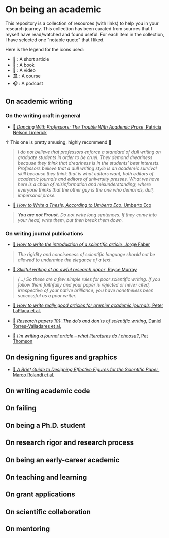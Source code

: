 # On being an academic

This repository is a collection of resources (with links) to help you in your research journey.
This collection has been curated from sources that I myself have read/watched and found useful.
For each item in the collection, I have selected one "notable quote" that I liked.

Here is the legend for the icons used:

- 📄 : A short article
- 📖 : A book
- 🎥 : A video
- 🏛️ : A course
- 🎧 : A podcast

## On academic writing

### On the writing craft in general

- [📄 *Dancing With Professors: The Trouble With Academic Prose*, Patricia Nelson Limerick](https://observer.com/2015/11/dancing-with-professors-the-trouble-with-academic-prose/)

↑ This one is pretty amusing, highly recommend 🙂

> *I do not believe that professors enforce a standard of dull writing on graduate students in order to be cruel. They demand dreariness because they think that dreariness is in the students’ best interests. Professors believe that a dull writing style is an academic survival skill because they think that is what editors want, both editors of academic journals and editors of university presses. What we have here is a chain of misinformation and misunderstanding, where everyone thinks that the other guy is the one who demands, dull, impersonal prose.*

- [📄 *How to Write a Thesis, According to Umberto Eco*, Umberto Eco](https://thereader.mitpress.mit.edu/umberto-eco-how-to-write-a-thesis/)

> ***You are not Proust.** Do not write long sentences. If they come into your head, write them, but then break them down.*

### On writing journal publications

- [📄 *How to write the introduction of a scientific article*, Jorge Faber](https://www.jwfo.org/article/S2212-4438(12)00049-5/fulltext)

> *The rigidity and conciseness of scientific language should not be allowed to undermine the elegance of a text.*

- [📄 *Skillful writing of an awful research paper*, Royce Murray](https://pubs.acs.org/doi/10.1021/ac2000169)

> *(...) So these are a few simple rules for poor scientific writing. If you follow them faithfully and your paper is rejected or never cited, irrespective of your native brilliance, you have nonetheless been successful as a poor writer.*

- [📄 *How to write really good articles for premier academic journals*, Peter LaPlaca et al.](https://www.sciencedirect.com/science/article/pii/S001985011730874X)


- [📄 *Research papers 101: The do’s and don'ts of scientific writing*, Daniel Torres-Valladares et al.](https://www.sciencedirect.com/science/article/pii/S2214785320404262)


- [📄 *I’m writing a journal article – what literatures do I choose?*, Pat Thomson](https://patthomson.net/2020/01/27/im-writing-a-journal-article-what-literatures-do-i-choose/)









## On designing figures and graphics

- [📄 *A Brief Guide to Designing Effective Figures for the Scientific Paper*, Marco Rolandi et al.](https://advanced.onlinelibrary.wiley.com/doi/abs/10.1002/adma.201102518)









## On writing academic code








## On failing






## On being a Ph.D. student





## On research rigor and research process






## On being an early-career academic







## On teaching and learning






## On grant applications





## On scientific collaboration







## On mentoring






